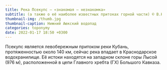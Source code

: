 ```yaml
---
title: Река Псекупс — «знакомая — незнакомка»
subtitle: (а также о её наиболее известных притоках горной части) © В.Н. Ковешников
thumbnail-img: /thumb.jpg
thumbnail-caption: Нижний Аюкский водопад
categories: toponymy
date: 2022-01-17 18:50 +0300
---
```

Псекупс является левобережным притоком реки Кубань, протяженностью около 140 км, сейчас река впадает в Краснодарское водохранилище. Её истоки находятся на западном склоне горы Лысой (976 м), расположенной в цепи Главного хребта (ГХ) Большого Кавказа.